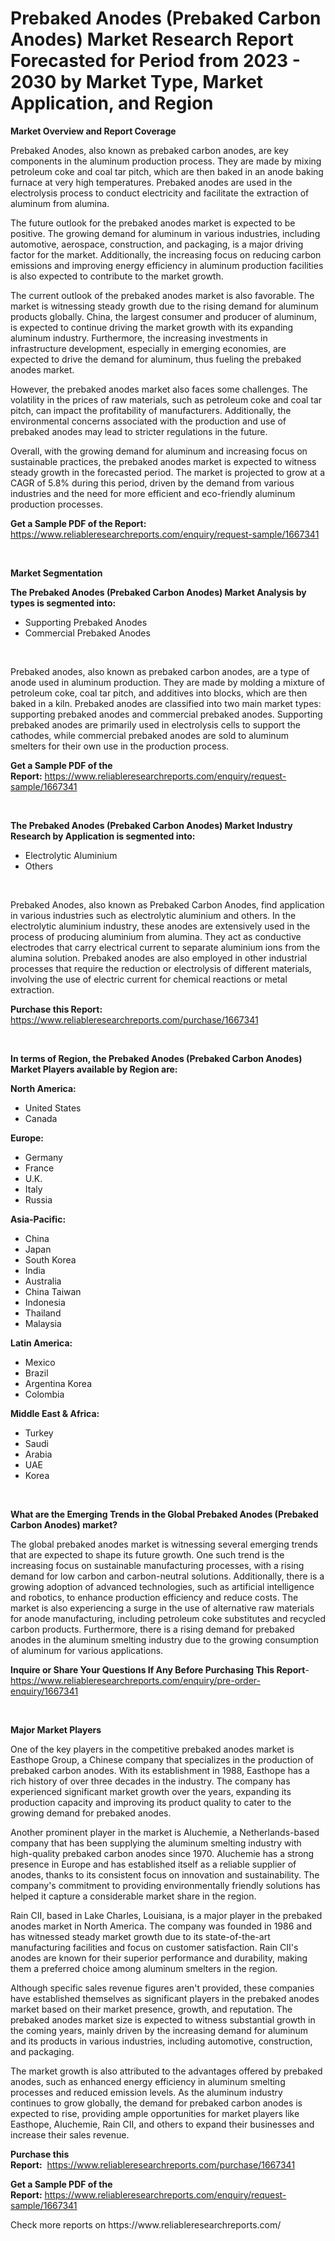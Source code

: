 <p><h1>Prebaked Anodes (Prebaked Carbon Anodes) Market Research Report Forecasted for Period from 2023 -  2030 by Market Type, Market Application, and Region</h1></p><p><strong>Market Overview and Report Coverage</strong></p>
<p><p>Prebaked Anodes, also known as prebaked carbon anodes, are key components in the aluminum production process. They are made by mixing petroleum coke and coal tar pitch, which are then baked in an anode baking furnace at very high temperatures. Prebaked anodes are used in the electrolysis process to conduct electricity and facilitate the extraction of aluminum from alumina.</p><p>The future outlook for the prebaked anodes market is expected to be positive. The growing demand for aluminum in various industries, including automotive, aerospace, construction, and packaging, is a major driving factor for the market. Additionally, the increasing focus on reducing carbon emissions and improving energy efficiency in aluminum production facilities is also expected to contribute to the market growth.</p><p>The current outlook of the prebaked anodes market is also favorable. The market is witnessing steady growth due to the rising demand for aluminum products globally. China, the largest consumer and producer of aluminum, is expected to continue driving the market growth with its expanding aluminum industry. Furthermore, the increasing investments in infrastructure development, especially in emerging economies, are expected to drive the demand for aluminum, thus fueling the prebaked anodes market.</p><p>However, the prebaked anodes market also faces some challenges. The volatility in the prices of raw materials, such as petroleum coke and coal tar pitch, can impact the profitability of manufacturers. Additionally, the environmental concerns associated with the production and use of prebaked anodes may lead to stricter regulations in the future.</p><p>Overall, with the growing demand for aluminum and increasing focus on sustainable practices, the prebaked anodes market is expected to witness steady growth in the forecasted period. The market is projected to grow at a CAGR of 5.8% during this period, driven by the demand from various industries and the need for more efficient and eco-friendly aluminum production processes.</p></p>
<p><strong>Get a Sample PDF of the Report:</strong> <a href="https://www.reliableresearchreports.com/enquiry/request-sample/1667341">https://www.reliableresearchreports.com/enquiry/request-sample/1667341</a></p>
<p>&nbsp;</p>
<p><strong>Market Segmentation</strong></p>
<p><strong>The Prebaked Anodes (Prebaked Carbon Anodes) Market Analysis by types is segmented into:</strong></p>
<p><ul><li>Supporting Prebaked Anodes</li><li>Commercial Prebaked Anodes</li></ul></p>
<p>&nbsp;</p>
<p><p>Prebaked anodes, also known as prebaked carbon anodes, are a type of anode used in aluminum production. They are made by molding a mixture of petroleum coke, coal tar pitch, and additives into blocks, which are then baked in a kiln. Prebaked anodes are classified into two main market types: supporting prebaked anodes and commercial prebaked anodes. Supporting prebaked anodes are primarily used in electrolysis cells to support the cathodes, while commercial prebaked anodes are sold to aluminum smelters for their own use in the production process.</p></p>
<p><strong>Get a Sample PDF of the Report:</strong>&nbsp;<a href="https://www.reliableresearchreports.com/enquiry/request-sample/1667341">https://www.reliableresearchreports.com/enquiry/request-sample/1667341</a></p>
<p>&nbsp;</p>
<p><strong>The Prebaked Anodes (Prebaked Carbon Anodes) Market Industry Research by Application is segmented into:</strong></p>
<p><ul><li>Electrolytic Aluminium</li><li>Others</li></ul></p>
<p>&nbsp;</p>
<p><p>Prebaked Anodes, also known as Prebaked Carbon Anodes, find application in various industries such as electrolytic aluminium and others. In the electrolytic aluminium industry, these anodes are extensively used in the process of producing aluminium from alumina. They act as conductive electrodes that carry electrical current to separate aluminium ions from the alumina solution. Prebaked anodes are also employed in other industrial processes that require the reduction or electrolysis of different materials, involving the use of electric current for chemical reactions or metal extraction.</p></p>
<p><strong>Purchase this Report:</strong>&nbsp; <a href="https://www.reliableresearchreports.com/purchase/1667341">https://www.reliableresearchreports.com/purchase/1667341</a></p>
<p>&nbsp;</p>
<p><strong>In terms of Region, the Prebaked Anodes (Prebaked Carbon Anodes) Market Players available by Region are:</strong></p>
<p>
    <p> <strong> North America: </strong>
        <ul>
            <li>United States</li>
            <li>Canada</li>
        </ul>
        </p> 
    <p> <strong> Europe: </strong>
        <ul>
            <li>Germany</li>
            <li>France</li>
            <li>U.K.</li>
            <li>Italy</li>
            <li>Russia</li>
        </ul>
        </p> 
    <p> <strong> Asia-Pacific: </strong>
        <ul>
            <li>China</li>
            <li>Japan</li>
            <li>South Korea</li>
            <li>India</li>
            <li>Australia</li>
            <li>China Taiwan</li>
            <li>Indonesia</li>
            <li>Thailand</li>
            <li>Malaysia</li>
        </ul>
        </p> 
    <p> <strong> Latin America: </strong>
        <ul>
            <li>Mexico</li>
            <li>Brazil</li>
            <li>Argentina Korea</li>
            <li>Colombia</li>
        </ul>
        </p> 
    <p> <strong> Middle East & Africa: </strong>
        <ul>
            <li>Turkey</li>
            <li>Saudi</li>
            <li>Arabia</li>
            <li>UAE</li>
            <li>Korea</li>
        </ul>
    </p>
    </p>
<p>&nbsp;</p>
<p><strong>What are the Emerging Trends in the Global Prebaked Anodes (Prebaked Carbon Anodes) market?</strong></p>
<p><p>The global prebaked anodes market is witnessing several emerging trends that are expected to shape its future growth. One such trend is the increasing focus on sustainable manufacturing processes, with a rising demand for low carbon and carbon-neutral solutions. Additionally, there is a growing adoption of advanced technologies, such as artificial intelligence and robotics, to enhance production efficiency and reduce costs. The market is also experiencing a surge in the use of alternative raw materials for anode manufacturing, including petroleum coke substitutes and recycled carbon products. Furthermore, there is a rising demand for prebaked anodes in the aluminum smelting industry due to the growing consumption of aluminum for various applications.</p></p>
<p><strong>Inquire or Share Your Questions If Any Before Purchasing This Report</strong>- <a href="https://www.reliableresearchreports.com/enquiry/pre-order-enquiry/1667341">https://www.reliableresearchreports.com/enquiry/pre-order-enquiry/1667341</a></p>
<p>&nbsp;</p>
<p><strong>Major Market Players</strong></p>
<p><p>One of the key players in the competitive prebaked anodes market is Easthope Group, a Chinese company that specializes in the production of prebaked carbon anodes. With its establishment in 1988, Easthope has a rich history of over three decades in the industry. The company has experienced significant market growth over the years, expanding its production capacity and improving its product quality to cater to the growing demand for prebaked anodes.</p><p>Another prominent player in the market is Aluchemie, a Netherlands-based company that has been supplying the aluminum smelting industry with high-quality prebaked carbon anodes since 1970. Aluchemie has a strong presence in Europe and has established itself as a reliable supplier of anodes, thanks to its consistent focus on innovation and sustainability. The company's commitment to providing environmentally friendly solutions has helped it capture a considerable market share in the region.</p><p>Rain CII, based in Lake Charles, Louisiana, is a major player in the prebaked anodes market in North America. The company was founded in 1986 and has witnessed steady market growth due to its state-of-the-art manufacturing facilities and focus on customer satisfaction. Rain CII's anodes are known for their superior performance and durability, making them a preferred choice among aluminum smelters in the region.</p><p>Although specific sales revenue figures aren't provided, these companies have established themselves as significant players in the prebaked anodes market based on their market presence, growth, and reputation. The prebaked anodes market size is expected to witness substantial growth in the coming years, mainly driven by the increasing demand for aluminum and its products in various industries, including automotive, construction, and packaging.</p><p>The market growth is also attributed to the advantages offered by prebaked anodes, such as enhanced energy efficiency in aluminum smelting processes and reduced emission levels. As the aluminum industry continues to grow globally, the demand for prebaked carbon anodes is expected to rise, providing ample opportunities for market players like Easthope, Aluchemie, Rain CII, and others to expand their businesses and increase their sales revenue.</p></p>
<p><strong>Purchase this Report:</strong>&nbsp;&nbsp;<a href="https://www.reliableresearchreports.com/purchase/1667341">https://www.reliableresearchreports.com/purchase/1667341</a></p>
<p></p>
<p><strong>Get a Sample PDF of the Report:</strong>&nbsp;<a href="https://www.reliableresearchreports.com/enquiry/request-sample/1667341">https://www.reliableresearchreports.com/enquiry/request-sample/1667341</a></p>
<p>Check more reports on https://www.reliableresearchreports.com/</p>